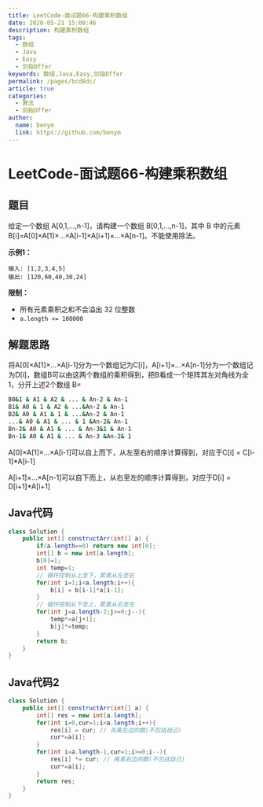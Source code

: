 ```yaml
---
title: LeetCode-面试题66-构建乘积数组
date: 2020-05-21 15:08:46
description: 构建乘积数组
tags: 
  - 数组
  - Java
  - Easy
  - 剑指Offer
keywords: 数组,Java,Easy,剑指Offer
permalink: /pages/bcd8dc/
article: true
categories: 
  - 算法
  - 剑指Offer
author: 
  name: benym
  link: https://github.com/benym
---
```


# LeetCode-面试题66-构建乘积数组

## 题目

给定一个数组 A[0,1,…,n-1]，请构建一个数组 B[0,1,…,n-1]，其中 B 中的元素 B[i]=A[0]×A[1]×…×A[i-1]×A[i+1]×…×A[n-1]。不能使用除法。

**示例1：**

```
输入: [1,2,3,4,5]
输出: [120,60,40,30,24]
```

**限制：**

- 所有元素乘积之和不会溢出 32 位整数
- `a.length <= 100000`

## 解题思路

将A[0]×A[1]×…×A[i-1]分为一个数组记为C[i]，A[i+1]×…×A[n-1]分为一个数组记为D[i]，数组B可以由这两个数组的乘积得到，把B看成一个矩阵其左对角线为全1，分开上述2个数组
B=
```bash
B0&1 & A1 & A2 & ... & An-2 & An-1
B1& A0 & 1 & A2 & ...&An-2 & An-1
B2& A0 & A1 & 1 & ...&An-2 & An-1
...& A0 & A1 & ... & 1 &An-2& An-1
Bn-2& A0 & A1 & ... & An-3&1 & An-1
Bn-1& A0 & A1 & ... & An-3 &An-2& 1
```
A[0]×A[1]×…×A[i-1]可以自上而下，从左至右的顺序计算得到，对应于C[i] = C[i-1]*A[i-1]

A[i+1]×…×A[n-1]可以自下而上，从右至左的顺序计算得到，对应于D[i] = D[i+1]*A[i+1]

## Java代码

```java
class Solution {
    public int[] constructArr(int[] a) {
        if(a.length==0) return new int[0];
        int[] b = new int[a.length];
        b[0]=1;
        int temp=1;
        // 循环控制从上至下，累乘从左至右
        for(int i=1;i<a.length;i++){
            b[i] = b[i-1]*a[i-1];
        }
        // 循环控制从下至上，累乘从右至左
        for(int j=a.length-2;j>=0;j--){
            temp*=a[j+1];
            b[j]*=temp;
        }
        return b;
    }
}
```
## Java代码2

```java
class Solution {
    public int[] constructArr(int[] a) {
        int[] res = new int[a.length];
        for(int i=0,cur=1;i<a.length;i++){
            res[i] = cur; // 先乘左边的数(不包括自己)
            cur*=a[i];
        }
        for(int i=a.length-1,cur=1;i>=0;i--){
            res[i] *= cur; // 再乘右边的数(不包括自己)
            cur*=a[i];
        }
        return res;
    }
}
```

